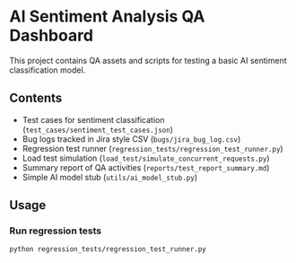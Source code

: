 
# AI Sentiment Analysis QA Dashboard

This project contains QA assets and scripts for testing a basic AI sentiment classification model.

## Contents

- Test cases for sentiment classification (`test_cases/sentiment_test_cases.json`)
- Bug logs tracked in Jira style CSV (`bugs/jira_bug_log.csv`)
- Regression test runner (`regression_tests/regression_test_runner.py`)
- Load test simulation (`load_test/simulate_concurrent_requests.py`)
- Summary report of QA activities (`reports/test_report_summary.md`)
- Simple AI model stub (`utils/ai_model_stub.py`)

## Usage

### Run regression tests

```bash
python regression_tests/regression_test_runner.py


